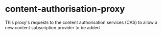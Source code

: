 # content-authorisation-proxy
This proxy's requests to the content authorisation services (CAS) to allow a new content subscription provider to be added
